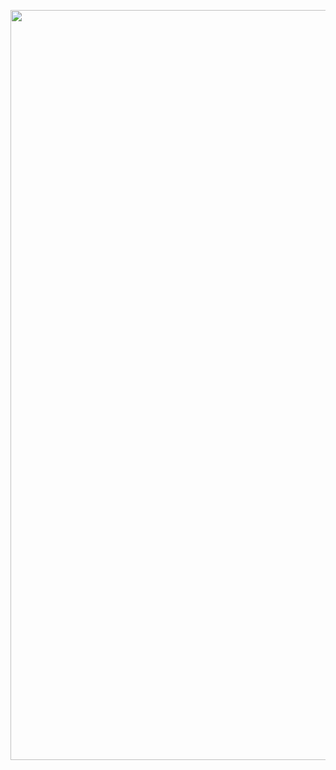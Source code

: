 <a href="https://veli.ee" title="veli.ee"><img src="https://veli.ee/img/me_sketch.svg" width="1200"></a>

